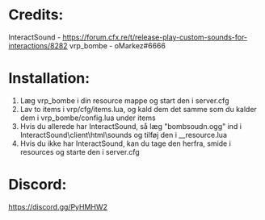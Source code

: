 # Credits:
InteractSound - https://forum.cfx.re/t/release-play-custom-sounds-for-interactions/8282
vrp_bombe - oMarkez#6666

# Installation:
1. Læg vrp_bombe i din resource mappe og start den i server.cfg
2. Lav to items i vrp/cfg/items.lua, og kald dem det samme som du kalder dem i vrp_bombe/config.lua under items
3. Hvis du allerede har InteractSound, så læg "bombsoudn.ogg" ind i InteractSound\client\html\sounds og tilføj den i __resource.lua
4. Hvis du ikke har InteractSound, kan du tage den herfra, smide i resources og starte den i server.cfg

# Discord: 
https://discord.gg/PyHMHW2
